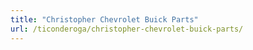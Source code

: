 ```yaml
---
title: "Christopher Chevrolet Buick Parts"
url: /ticonderoga/christopher-chevrolet-buick-parts/
---
```

